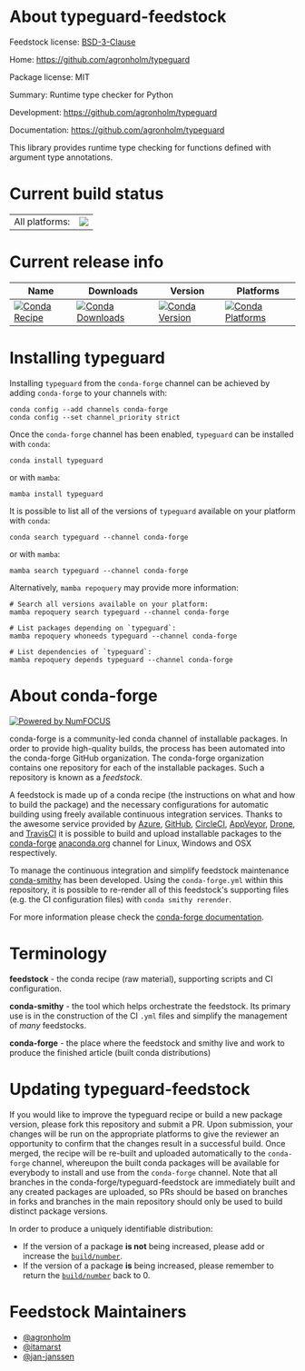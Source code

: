 About typeguard-feedstock
=========================

Feedstock license: [BSD-3-Clause](https://github.com/conda-forge/typeguard-feedstock/blob/main/LICENSE.txt)

Home: https://github.com/agronholm/typeguard

Package license: MIT

Summary: Runtime type checker for Python

Development: https://github.com/agronholm/typeguard

Documentation: https://github.com/agronholm/typeguard

This library provides runtime type checking for functions defined with argument type annotations.


Current build status
====================


<table><tr><td>All platforms:</td>
    <td>
      <a href="https://dev.azure.com/conda-forge/feedstock-builds/_build/latest?definitionId=6110&branchName=main">
        <img src="https://dev.azure.com/conda-forge/feedstock-builds/_apis/build/status/typeguard-feedstock?branchName=main">
      </a>
    </td>
  </tr>
</table>

Current release info
====================

| Name | Downloads | Version | Platforms |
| --- | --- | --- | --- |
| [![Conda Recipe](https://img.shields.io/badge/recipe-typeguard-green.svg)](https://anaconda.org/conda-forge/typeguard) | [![Conda Downloads](https://img.shields.io/conda/dn/conda-forge/typeguard.svg)](https://anaconda.org/conda-forge/typeguard) | [![Conda Version](https://img.shields.io/conda/vn/conda-forge/typeguard.svg)](https://anaconda.org/conda-forge/typeguard) | [![Conda Platforms](https://img.shields.io/conda/pn/conda-forge/typeguard.svg)](https://anaconda.org/conda-forge/typeguard) |

Installing typeguard
====================

Installing `typeguard` from the `conda-forge` channel can be achieved by adding `conda-forge` to your channels with:

```
conda config --add channels conda-forge
conda config --set channel_priority strict
```

Once the `conda-forge` channel has been enabled, `typeguard` can be installed with `conda`:

```
conda install typeguard
```

or with `mamba`:

```
mamba install typeguard
```

It is possible to list all of the versions of `typeguard` available on your platform with `conda`:

```
conda search typeguard --channel conda-forge
```

or with `mamba`:

```
mamba search typeguard --channel conda-forge
```

Alternatively, `mamba repoquery` may provide more information:

```
# Search all versions available on your platform:
mamba repoquery search typeguard --channel conda-forge

# List packages depending on `typeguard`:
mamba repoquery whoneeds typeguard --channel conda-forge

# List dependencies of `typeguard`:
mamba repoquery depends typeguard --channel conda-forge
```


About conda-forge
=================

[![Powered by
NumFOCUS](https://img.shields.io/badge/powered%20by-NumFOCUS-orange.svg?style=flat&colorA=E1523D&colorB=007D8A)](https://numfocus.org)

conda-forge is a community-led conda channel of installable packages.
In order to provide high-quality builds, the process has been automated into the
conda-forge GitHub organization. The conda-forge organization contains one repository
for each of the installable packages. Such a repository is known as a *feedstock*.

A feedstock is made up of a conda recipe (the instructions on what and how to build
the package) and the necessary configurations for automatic building using freely
available continuous integration services. Thanks to the awesome service provided by
[Azure](https://azure.microsoft.com/en-us/services/devops/), [GitHub](https://github.com/),
[CircleCI](https://circleci.com/), [AppVeyor](https://www.appveyor.com/),
[Drone](https://cloud.drone.io/welcome), and [TravisCI](https://travis-ci.com/)
it is possible to build and upload installable packages to the
[conda-forge](https://anaconda.org/conda-forge) [anaconda.org](https://anaconda.org/)
channel for Linux, Windows and OSX respectively.

To manage the continuous integration and simplify feedstock maintenance
[conda-smithy](https://github.com/conda-forge/conda-smithy) has been developed.
Using the ``conda-forge.yml`` within this repository, it is possible to re-render all of
this feedstock's supporting files (e.g. the CI configuration files) with ``conda smithy rerender``.

For more information please check the [conda-forge documentation](https://conda-forge.org/docs/).

Terminology
===========

**feedstock** - the conda recipe (raw material), supporting scripts and CI configuration.

**conda-smithy** - the tool which helps orchestrate the feedstock.
                   Its primary use is in the construction of the CI ``.yml`` files
                   and simplify the management of *many* feedstocks.

**conda-forge** - the place where the feedstock and smithy live and work to
                  produce the finished article (built conda distributions)


Updating typeguard-feedstock
============================

If you would like to improve the typeguard recipe or build a new
package version, please fork this repository and submit a PR. Upon submission,
your changes will be run on the appropriate platforms to give the reviewer an
opportunity to confirm that the changes result in a successful build. Once
merged, the recipe will be re-built and uploaded automatically to the
`conda-forge` channel, whereupon the built conda packages will be available for
everybody to install and use from the `conda-forge` channel.
Note that all branches in the conda-forge/typeguard-feedstock are
immediately built and any created packages are uploaded, so PRs should be based
on branches in forks and branches in the main repository should only be used to
build distinct package versions.

In order to produce a uniquely identifiable distribution:
 * If the version of a package **is not** being increased, please add or increase
   the [``build/number``](https://docs.conda.io/projects/conda-build/en/latest/resources/define-metadata.html#build-number-and-string).
 * If the version of a package **is** being increased, please remember to return
   the [``build/number``](https://docs.conda.io/projects/conda-build/en/latest/resources/define-metadata.html#build-number-and-string)
   back to 0.

Feedstock Maintainers
=====================

* [@agronholm](https://github.com/agronholm/)
* [@itamarst](https://github.com/itamarst/)
* [@jan-janssen](https://github.com/jan-janssen/)

